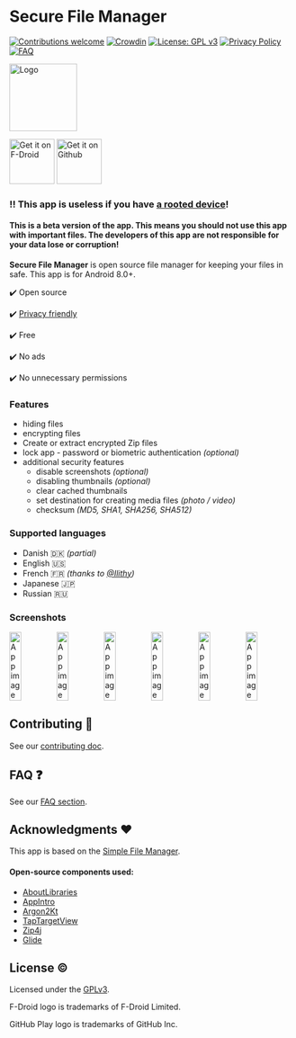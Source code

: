 # Secure File Manager

[![Contributions welcome](https://img.shields.io/badge/contributions-welcome-brightgreen.svg?style=flat)](./CONTRIBUTING.md)
[![Crowdin](https://badges.crowdin.net/secure-file-manager/localized.svg)](https://crowdin.com/project/secure-file-manager)
[![License: GPL v3](https://img.shields.io/badge/License-GPLv3-blue.svg)](./LICENSE)
[![Privacy Policy](https://img.shields.io/badge/Privacy-Policy-informational.svg)](./PRIVACY_POLICY.md)
[![FAQ](https://img.shields.io/badge/FAQ-read-informational.svg)](https://github.com/Secure-File-Manager/Secure-File-Manager/wiki/Frequently-Asked-Questions)

<img alt="Logo" src="fastlane/metadata/android/en-US/images/icon.png" width="120" />

<a href='https://f-droid.org/packages/com.securefilemanager.app'><img src='https://fdroid.gitlab.io/artwork/badge/get-it-on.png' alt='Get it on F-Droid' height='80' /></a>
<a href='https://github.com/Secure-File-Manager/Secure-File-Manager/releases'><img src='assets/github.png' alt='Get it on Github' height='80' /></a>

### :bangbang: This app is useless if you have [a rooted device](https://github.com/Secure-File-Manager/Secure-File-Manager/wiki/Frequently-Asked-Questions#i-have-a-rooted-device-are-there-some-security-implications)!

#### This is a beta version of the app. This means you should not use this app with important files. The developers of this app are not responsible for your data lose or corruption!

**Secure File Manager** is open source file manager for keeping your files in safe. This app is for Android 8.0+.

:heavy_check_mark: Open source

:heavy_check_mark: [Privacy friendly](./PRIVACY_POLICY.md)

:heavy_check_mark: Free

:heavy_check_mark: No ads

:heavy_check_mark: No unnecessary permissions

### Features

 - hiding files
 - encrypting files
 - Create or extract encrypted Zip files
 - lock app - password or biometric authentication *(optional)*
 - additional security features
   - disable screenshots *(optional)*
   - disabling thumbnails *(optional)*
   - clear cached thumbnails
   - set destination for creating media files *(photo / video)*
   - checksum *(MD5, SHA1, SHA256, SHA512)*

### Supported languages

- Danish :denmark: _(partial)_
- English :us:
- French :fr: _(thanks to [@Ilithy](https://github.com/Ilithy))_
- Japanese :jp:
- Russian :ru:

### Screenshots

<div style="display:flex;">
<img alt="App image" src="fastlane/metadata/android/en-US/images/phoneScreenshots/app_1.jpg" width="25%">
<img alt="App image" src="fastlane/metadata/android/en-US/images/phoneScreenshots/app_2.jpg" width="25%">
<img alt="App image" src="fastlane/metadata/android/en-US/images/phoneScreenshots/app_3.jpg" width="25%">
<img alt="App image" src="fastlane/metadata/android/en-US/images/phoneScreenshots/app_4.jpg" width="25%">
<img alt="App image" src="fastlane/metadata/android/en-US/images/phoneScreenshots/app_5.jpg" width="25%">
<img alt="App image" src="fastlane/metadata/android/en-US/images/phoneScreenshots/app_6.jpg" width="25%">
</div>

## Contributing :busts_in_silhouette:

See our [contributing doc](./CONTRIBUTING.md).

## FAQ :question:

See our [FAQ section](https://github.com/Secure-File-Manager/Secure-File-Manager/wiki/Frequently-Asked-Questions).

## Acknowledgments :heart:

This app is based on the [Simple File Manager](https://github.com/SimpleMobileTools/Simple-File-Manager).

#### Open-source components used:

 * [AboutLibraries](https://github.com/mikepenz/AboutLibraries)
 * [AppIntro](https://github.com/AppIntro/AppIntro)
 * [Argon2Kt](https://github.com/lambdapioneer/argon2kt)
 * [TapTargetView](https://github.com/KeepSafe/TapTargetView)
 * [Zip4j](https://github.com/srikanth-lingala/zip4j)
 * [Glide](https://github.com/bumptech/glide)


## License :copyright:

Licensed under the [GPLv3](./LICENSE).

F-Droid logo is trademarks of F-Droid Limited.

GitHub Play logo is trademarks of GitHub Inc.
